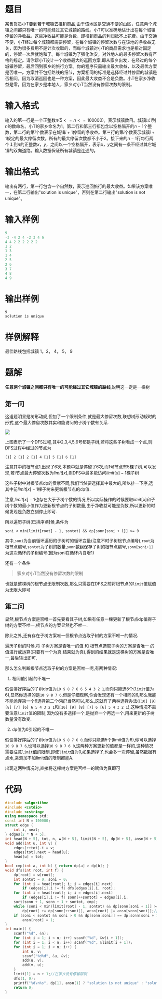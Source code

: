 # 题目

某售货员小T要到若干城镇去推销商品,由于该地区是交通不便的山区，任意两个城镇之间都只有唯一的可能经过其它城镇的路线。小T可以准确地估计出在每个城镇停留的净收益。这些净收益可能是负数，即推销商品的利润抵不上花费。由于交通不便，小T经过每个城镇都需要停留，在每个城镇的停留次数与在该地的净收益无关，因为很多费用不是计次收取的，而每个城镇对小T的商品需求也是相对固定的，停留一次后就饱和了。每个城镇为了强化治安，对外地人的最多停留次数有严格的规定。请你帮小T设计一个收益最大的巡回方案,即从家乡出发，在经过的每个城镇停留，最后回到家乡的旅行方案。你的程序只需输出最大收益，以及最优方案是否唯一。方案并不包括路线的细节，方案相同的标准是选择经过并停留的城镇是否相同。因为取消巡回也是一种方案，因此最大收益不会是负数。小T在家乡净收益是零，因为在家乡是本地人，家乡对小T当然没有停留次数的限制。

# 输入格式

输入的第一行是一个正整数$n(5<=n<=100000)$，表示城镇数目。城镇以$1$到$n$的数命名。小T的家乡命名为$1$。第二行和第三行都包含以空格隔开的$n-1$个整数，第二行的第$i$个数表示在城镇$i+1$停留的净收益。第三行的第$i$个数表示城镇$i+1$规定的最大停留次数。所有的最大停留次数都不小于$2$。接下来的$n-1$行每行两个１到$n$的正整数$x$，$y$，之间以一个空格隔开，表示$x$，$y$之间有一条不经过其它城镇的双向道路。输入数据保证所有城镇是连通的。 

# 输出格式

输出有两行，第一行包含一个自然数，表示巡回旅行的最大收益。如果该方案唯一，在第二行输出"solution is unique"，否则在第二行输出"solution is not unique"。

# 输入样例

```cpp
9
-3 -4 2 4 -2 3 4 6
4 4 2 2 2 2 2 2 
1 2
1 3
1 4
2 5
2 6
3 7
4 8 
4 9
```
# 输出样例

```
9
solution is unique
```
# 样例解释

最佳路线包括城镇 1，2， 4， 5， 9

# 题解

**任意两个城镇之间都只有唯一的可能经过其它城镇的路线**,说明这一定是一棵树

## 第一问

这道题明显是树形动规,但加了一个限制条件,就是最大停留次数,联想树形动规时的形式,这个最大停留次数其实和能访问的子树个数有关系.

![](https://img2020.cnblogs.com/blog/1975074/202004/1975074-20200405123516838-1433076673.png)



上图表示了一个DFS过程,其中2,3,4,5,6号都是子树,若将这些子树看成一个点,则DFS过程中经过的节点为

```
[1] 2 [1] 2 [1] 4 [1] 5 [1] 6 [1]
```

注意其中的根节点1,出现了6次,本题中就是停留了6次,而1号节点有5棵子树,可以发现,若i节点最大停留次数为$limit[x]$,则DFS中最多能访问$limit[x]-1$棵子树

这些子树中对根节点dp的贡献不同,我们当然要选择其中最大的,所以排一下序,选其中前$limit[x]-1$棵子树来更新根节点的dp值.

注意,$limit[x]-1$也存在大于子树个数的情况,所以实际操作的时候要取$limit[x]$和子树个数的最小值作为更新根节点的子树数量,由于净收益可能是负数,所以更新的时候发现是负数立刻停止即可.

所以遍历子树(已排序)时候,条件为

```
soni < min(limit[root] - 1, sontot) && dp[sonn[soni + 1]] >= 0
```

其中,`soni`为当前循环遍历的子树时的循环变量(注意不时子树根节点编号),`root`为根节点编号,`sontot`为子树的数量,`sonn`数组保存子树的根节点编号,`sonn[soni+1]`为这次循环的子树编号(因为soni在循环内自增1)

还有一个条件

>家乡对小T当然没有停留次数的限制

也就是整棵树的根节点无限制次数,那么只需要在DFS之前将根节点的`limit`值赋值为无限大即可

## 第二问

显然,根节点方案是否唯一首先要看其子树,如果有任意一棵更新了根节点dp值得子树的方案不唯一,根节点的方案显然也不唯一.

除此之外,还有存在子树方案唯一但根节点选取子树的方案不唯一的情况.

遍历子树的时候,将 子树方案是否唯一的值 和 根节点选取子树的方案是否唯一 的值进行或运算(只要有一个为真,结果就为真),得到的结果就是这棵树的方案是否唯一,最后输出即可.

那么怎么判断根节点选取子树的方案是否唯一呢,有两种情况:

1. 相同值引起的不唯一

假设排好序后的子树dp值为`10 9 8 7 6 6 5 4 3 2 1`,而你只能选5个(`limit`值为6),显然你选择的是`10 9 8 7 6`,但是仔细观察,你会发现还有一个相同的6,那么我能不能抛弃第一个6选择第二个6呢?当然可以,那么,这就有了两种选择办法(`[10] [9] [8] [7] [6] 6 5 4 3 2 1`和`[10] [9] [8] [7] 6 [6] 5 4 3 2 1`),这种情况不需要注意`limit`值的限制,因为没有多选择一个,是抛弃一个再选一个,用来更新的子树数量没有改变.

2. dp值为0引起的不唯一

假设排好序后的子树dp值为`10 9 8 7 6 0`,而你只能选5个(limit值为6),你可以选择`10 9 8 7 6`,也可以选择`10 9 8 7 6 0`,这两种方案更新的值都是一样的,这种情况需要注意`limit`值的限制,即使`limit`值为0,如果选择了,也会多一次停留<span class="heimu">,虽然数据有点水,亲测加不加limit值的限制都能A</span>.

出现这两种情况时,直接将这棵树方案是否唯一的赋值为真即可


# 代码

```cpp
#include <algorithm>
#include <cstdio>
#include <cstring>
using namespace std;
const int N = 100000;
struct edge {
    int i, next;
} edges[2 * N + 5];
int head[N + 5], tot, n, w[N + 5], limit[N + 5], dp[N + 5], ansn[N + 5],sonn[N + 5];
void add(int u, int v) {
    edges[++tot].i = v;
    edges[tot].next = head[u];
    head[u] = tot;
}
bool cmp(int a, int b) { return dp[a] > dp[b]; }
void dfs(int root, int f) {
    dp[root] = w[root];
    int sontot = 0, soni = 0;
    for (int i = head[root]; i; i = edges[i].next)
        if (edges[i].i != f) dfs(edges[i].i, root);
    for (int i = head[root]; i; i = edges[i].next)
        if (edges[i].i != f) sonn[++sontot] = edges[i].i;
    sort(sonn + 1, sonn + 1 + sontot, cmp);
    while (soni < min(limit[root] - 1, sontot) && dp[sonn[soni + 1]] >= 0)
        dp[root] += dp[sonn[++soni]], ansn[root] |= ansn[sonn[soni]];//按位或
    if (soni < sontot && soni > 0 && dp[sonn[soni]] == dp[sonn[soni + 1]] || dp[sonn[soni]] == 0 && soni > 0 && soni <= limit[root] - 1)//两种情况,注意边界
        ansn[root] = 1;
}
int main() {
    scanf("%d", &n);
    for (int i = 1; i < n; i++) scanf("%d", &w[i + 1]);
    for (int i = 1; i < n; i++) scanf("%d", &limit[i + 1]);
    for (int i = 1; i < n; i++) {
        int u, v;
        scanf("%d%d", &u, &v);
        add(u, v);
        add(v, u);
    }
    limit[1] = n + 1;//在家乡没有停留限制
    dfs(1, 0);
    printf("%d\n%s", dp[1], ansn[1] ? "solution is not unique" : "solution is unique");
    return 0;
}
```
